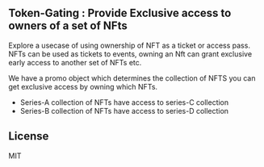 ## Token-Gating : Provide Exclusive access to owners of a set of NFts

Explore a usecase of using ownership of NFT as a ticket or access pass.
NFTs can be used as tickets to events, owning an Nft can grant exclusive early access to another set of NFTs etc.

We have a promo object which determines the collection of NFTS you can get exclusive access by owning which NFTs.
- Series-A collection of NFTs have access to series-C collection
- Series-B collection of NFTs have access to series-D collection




## License

MIT

